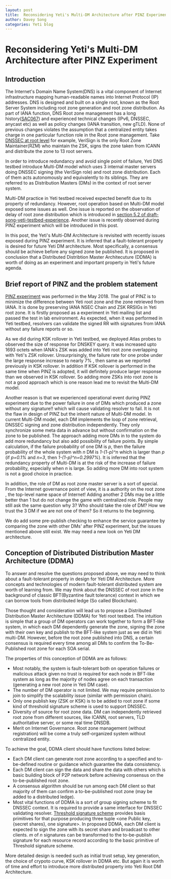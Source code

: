 ```yaml
---
layout: post
title:  Reconsidering Yeti's Multi-DM Architecture after PINZ Experiment
author: Davey Song
categories: Yeti blog
---
```


# Reconsidering Yeti's Multi-DM Architecture after PINZ Experiment

## Introduction

The Internet's Domain Name System(DNS) is a vital component of Internet infrastructure mapping human-readable names into Internet Protocol (IP) addresses. DNS is designed and built on a single root, known as the Root Server System including root zone generation and root zone distribution. As part of IANA function, DNS Root zone management has a long history([SAC067](https://www.icann.org/en/system/files/files/sac-067-en.pdf)) and experienced technical changes (IPv6, DNSSEC, anycast etc) as well as policy changes (IANA transition, new gTLD). None of previous changes violates the assumption that a centralized entity takes charge in one particular function role in the Root zone management. Take [DNSSEC at root level](http://www.root-dnssec.org/wp-content/uploads/2010/06/draft-icann-dnssec-arch-v1dot4.pdf) for example, VeriSign is the only Root Zone Maintainer(RZM) who maintain the ZSK, signs the zone taken from ICANN and distribute the zone to 13 root servers. 

In order to introduce redundancy and avoid single point of failure, Yeti DNS testbed introduce Multi-DM model which uses 3 internal master servers doing DNSSEC signing (the VeriSign role) and root zone distribution. Each of them acts autonomously and equivalently to its siblings. They are referred to as Distribution Masters (DMs) in the context of root server system. 

Multi-DM practice in Yeti testbed received expected benefit due to its property of redundancy. However, root operation based on Multi-DM model exposed some issues as well. One issue is reported on the observation of delay of root zone distribution which is introduced in [section 5.2 of draft-song-yeti-testbed-experience](https://tools.ietf.org/html/draft-song-yeti-testbed-experience-10#section-5.2). Another issue is recently observed during PINZ experiment which will be introduced in this post.

In this post, the Yeti's Multi-DM Architecture is revisited with recently issues exposed during PINZ experiment. It is inferred that a fault-tolerant property is desired for future Yeti DM architecture. Most specifically, a  consensus should be achieve before any signed zone be published. It is proposed in conclusion that a Distributed Distribtion Master Architecuture (DDMA) is worth of doing as an experiment and important property in Yeti's future agenda.

## Brief report of PINZ and the problem statement
[PINZ experiment](http://yeti-dns.org/yeti/blog/2018/05/01/Experiment-plan-for-PINZ.html) was performed in the May 2018. The goal of PINZ is to minimize the difference between Yeti root zone and the zone retrieved from IANA. It is done by preserving IANA NSEC Chain and ZSK RRSIGs in Yeti root zone. It is firstly proposed as a experiment in Yeti mailing list and passed the test in lab environment. As expected, when it was performed in Yeti testbed, resolvers can validate the signed RR with signatures from IANA without any failure reports or so. 

As we did during KSK rollover in Yeti testbed, we deployed Atlas probes to observed the size of response for DNSKEY query. It was increased upto 1693 octets when IANA's ZSK was added into Yeti root zone overlapping with Yeti's ZSK rollover. Unsurprisingly, the failure rate for one probe under the large response increase to nearly 7% , then same as we reported previously in KSK rollover. In addition If KSK rollover is performed in the same time when PINZ is adopted, it will definitely produce larger response than we observed in KSK rollover. So adding more ZSKs into root zone is not a good approach which is one reason lead me to revisit the Multi-DM model. 

Another reason is that we experienced operational event during PINZ experiment due to the power failure in one of DMs which produced a zone without any signature!! which will cause validating resolver to fail. It is not the flaw in design of PINZ but the inherit nature of Multi-DM model. In current Multi-DM model, each DM implements the loop of zone retrieval, DNSSEC signing and zone distribution independently. They only synchronize some meta data in advance but without confirmation on the zone to be published. The approach adding more DMs in to the system do add more redundancy but also add possibility of failure points. By simple calculation, if the failure probability of one DM is *p*, then the failure probability of the whole system with *n* DM is *1-(1-p)^n* which is larger than *p* (if *p=0.1%* and *n=3*, then *1-(1-p)^n=0.2997%*). It is inferred that the redundancy property of Multi-DM is at the risk of the increase of failure probability, especially when *n* is large. So adding more DM into root system is not a good choice in practice.

In addition, the role of DM as root zone master server is a sort of special. From the Internet governance point of view, it is a authority on the root zone , the top-level name space of Internet! Adding another 2 DMs may be a little better than 1 but do not change the game with centralized role. People may still ask the same question why 3? Who should take the role of DM? How we trust the 3 DM if we are not one of them? So it returns to the beginning. 

We do add some pre-publish checking to enhance the service guarantee by comparing the zone with other DMs' after PINZ experiment, but the issues mentioned above still exist. We may need a new look on Yeti DM architecture.

## Conception of Distributed Distribution Master Architecture (DDMA)

To answer and resolve the questions proposed above, we may need to think about a fault-tolerant property in design for Yeti DM Architecture. More concepts and technologies of modern fault-tolerant distributed system are worth of learning from. We may think about the DNSSEC of root zone in the background of classic BFT(Byzantine fault tolerance) context in which we can borrow tools from distributed ledge (So called Blockchain). 

Those thought and consideration will lead us to propose a Distributed Distribution Master Architecture (DDMA) for Yeti root testbed. The intuition is simple that a group of DM operators can work together to form a BFT-like system, in which each DM dependently generate the zone, signing the zone with their own key and publish to the BFT-like system just as we did in Yeti multi-DM. However, before the root zone published into DNS, a certain consensus is required every time among all DMs to confirm the To-Be-Published root zone for each SOA serial. 

The properties of this conception of DDMA are as follows:

* Most notably, the system is fault-tolerant both on operation failures or malicious attack given no trust is required for each node in BFT-like system as long as the majority of nodes agree on each transaction (generating a new root zone in Yeti DM case).
* The number of DM operator is not limited. We may require permission to join to simplify the scalability issue (similar with permission chain).
* Only one publish key (ZSK or KSK) is to be added to root zone if some kind of threshold signature scheme is used to support DNSSEC.
* Diversity of source for root zone data. DM can independently retrieved root zone from different sources, like ICANN, root servers, TLD authoritative server, or some real time DNSDB.
* Merit on Internet Governance. Root zone management (without registration) will be come a truly self-organized system without centralized entity. 

To achieve the goal, DDMA client should have functions listed below:

* Each DM client can generate root zone according to a specified and to-be-defined routine or guidance which guarantee the data consistency.
* Each DM client can sign the data and share the data with others which is basic building block of P2P network before achieving consensus on the to-be-published root zone.
* A consensus algorithm should be run among each DM client so that majority of them can confirm a to-be-published root zone (may be added to a distributed ledge).
* Most vital functions of DDMA is a sort of group signing scheme to fit DNSSEC context. It is required to provide a same interface for DNSSEC validating resolver. [Threshold signature scheme](https://en.wikipedia.org/wiki/Threshold_cryptosystem) provides basis primitives for that purpose producing  three tuple <one Public key, {secret shares}, one signature>. In proposed DDMA, each DM client is expected to sign the zone with its secret share and broadcast to other clients. *m* of *n* signatures can be transformed to the to-be-publish signature for each resource record according to the basic primitive of Threshold signature scheme. 

More detailed design is needed such as initial trust setup, key generation, the choice of crypoto curve, KSK rollover in DDMA etc. But again it is worth of time and effort to introduce more distributed property into Yeti Root DM Architecture.
